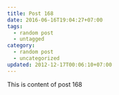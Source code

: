```yaml
---
title: Post 168
date: 2016-06-16T19:04:27+07:00
tags:
  - random post
  - untagged
category:
  - random post
  - uncategorized
updated: 2012-12-17T00:06:10+07:00
---
```

This is content of post 168